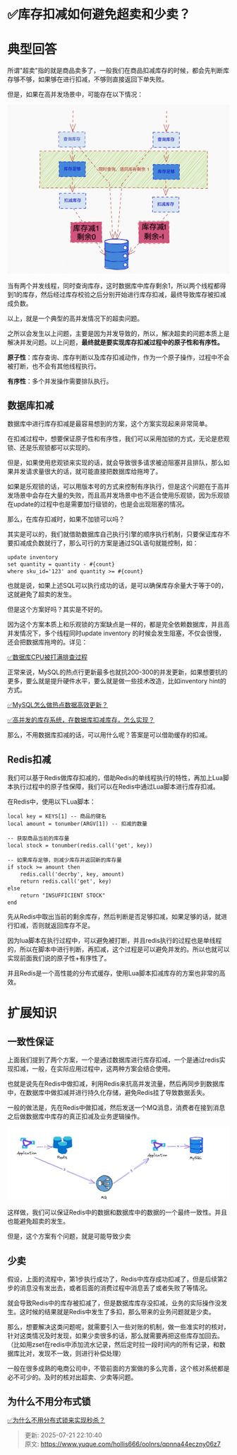 # ✅库存扣减如何避免超卖和少卖？

# 典型回答


所谓"超卖"指的就是商品卖多了，一般我们在商品扣减库存的时候，都会先判断库存够不够，如果够在进行扣减，不够则直接返回下单失败。



但是，如果在高并发场景中，可能存在以下情况：



![1676625421967-7b84f672-5865-4032-923a-34415e18f55b.png](./img/oHA_k8c23rLPvRMP/1676625421967-7b84f672-5865-4032-923a-34415e18f55b-567437.png)



当有两个并发线程，同时查询库存，这时数据库中库存剩余1，所以两个线程都得到1的库存，然后经过库存校验之后分别开始进行库存扣减，最终导致库存被扣减成负数。



以上，就是一个典型的高并发情况下的超卖问题。



之所以会发生以上问题，主要是因为并发导致的，所以，解决超卖的问题本质上是解决并发问题。以上问题，**最终就是要实现库存扣减过程中的原子性和有序性。**



**原子性**：库存查询、库存判断以及库存扣减动作，作为一个原子操作，过程中不会被打断，也不会有其他线程执行。

**有序性**：多个并发操作需要排队执行。



## 数据库扣减


数据库中进行库存扣减是最容易想到的方案，这个方案实现起来非常简单。



在扣减过程中，想要保证原子性和有序性，我们可以采用加锁的方式，无论是悲观锁、还是乐观锁都可以实现的。



但是，如果使用悲观锁来实现的话，就会导致很多请求被迫阻塞并且排队，那么如果并发请求量很大的话，就可能直接把数据库给拖垮了。



如果是乐观锁的话，可以用版本号的方式来控制有序执行，但是这个问题在于高并发场景中会存在大量的失败，而且高并发场景中也不适合使用乐观锁，因为乐观锁在update的过程中也是需要加行级锁的，也是会出现阻塞的情况。



那么，在库存扣减时，如果不加锁可以吗？



其实是可以的，我们就借助数据库自己执行引擎的顺序执行机制，只要保证库存不要扣减成负数就行了，那么可行的方案是通过SQL语句就能控制，如：



```plain
update inventory 
set quantity = quantity - #{count} 
where sku_id='123' and quantity >= #{count} 
```



也就是说，如果上述SQL可以执行成功的话，是可以确保库存余量大于等于0的，这就避免了超卖的发生。



但是这个方案好吗？其实是不好的。



因为这个方案本质上和乐观锁的方案缺点是一样的，都是完全依赖数据库，并且高并发情况下，多个线程同时update inventory 的时候会发生阻塞，不仅会很慢，还会把数据库拖垮的。详见：



[✅数据库CPU被打满排查过程](https://www.yuque.com/hollis666/oolnrs/yhfy70xlf7kegk0s)



正常来说，MySQL的热点行更新最多也就抗200-300的并发更新，如果想要抗的更多，要么就是提升硬件水平，要么就是做一些技术改造，比如inventory hint的方式。



[✅MySQL怎么做热点数据高效更新？](https://www.yuque.com/hollis666/oolnrs/rfqcbz190k9egley)



[✅高并发的库存系统，在数据库扣减库存，怎么实现？](https://www.yuque.com/hollis666/oolnrs/ns5mki19bc5xyg61)



那么，不用数据库扣减的话，可以用什么呢？答案是可以借助缓存的扣减。



## Redis扣减


我们可以基于Redis做库存扣减的，借助Redis的单线程执行的特性，再加上Lua脚本执行过程中的原子性保障，我们可以在Redis中通过Lua脚本进行库存扣减。



在Redis中，使用以下Lua脚本：



```plain
local key = KEYS[1] -- 商品的键名
local amount = tonumber(ARGV[1]) -- 扣减的数量

-- 获取商品当前的库存量
local stock = tonumber(redis.call('get', key))

-- 如果库存足够，则减少库存并返回新的库存量
if stock >= amount then
    redis.call('decrby', key, amount)
    return redis.call('get', key)
else
    return "INSUFFICIENT STOCK"
end

```



先从Redis中取出当前的剩余库存，然后判断是否足够扣减，如果足够的话，就进行扣减，否则就返回库存不足。



因为lua脚本在执行过程中，可以避免被打断，并且redis执行的过程也是单线程的，所以在脚本中进行判断，再扣减，这个过程是可以避免并发的。所以也就可以实现前面我们说的原子性+有序性了。



并且Redis是一个高性能的分布式缓存，使用Lua脚本扣减库存的方案也非常的高效。



# 扩展知识


## 一致性保证


上面我们提到了两个方案，一个是通过数据库进行库存扣减，一个是通过redis实现扣减，一般，在实际应用过程中，这两种方案会结合使用。



也就是说先在Redis中做扣减，利用Redis来抗高并发流量，然后再同步到数据库中，在数据库中做扣减并进行持久化存储，避免Redis挂了导致数据丢失。



一般的做法是，先在Redis中做扣减，然后发送一个MQ消息，消费者在接到消息之后做数据库中库存的真正扣减及业务逻辑操作。



![1680415404103-a88ac6c0-7538-4c31-8f0f-9219e3a0fc0b.png](./img/oHA_k8c23rLPvRMP/1680415404103-a88ac6c0-7538-4c31-8f0f-9219e3a0fc0b-370350.png)



这样做，我们可以保证Redis中的数据和数据库中的数据的一个最终一致性。并且也能避免超卖的发生。



但是，这个方案有个问题，就是可能导致少卖

## 少卖


假设，上面的流程中，第1步执行成功了，Redis中库存成功扣减了，但是后续第2步的消息没有发出去，或者后面的消费过程中消息丢了或者失败了等情况。



就会导致Redis中的库存被扣减了，但是数据库库存没扣减，业务的实际操作没发生。这时候的结果就是Redis中发生了多扣，那么带来的业务问题就是少卖。



那么，想要解决这类问题呢，就需要引入一些对账的机制，做一些准实时的核对，针对这类情况及时发现，如果少卖很多的话，那么就需要再把这些库存加回去。（比如用zset在redis中添加流水记录，然后定时拉一段时间内的所有记录，和数据库比对，发现不一致，则进行补偿处理）



一般在很多成熟的电商公司中，不管前面的方案做的多么完善，这个核对系统都是必不可少的。及时的核对出超卖、少卖等问题。



## 为什么不用分布式锁


[✅为什么不用分布式锁来实现秒杀？](https://www.yuque.com/hollis666/oolnrs/arab9x0v5n8mfm9y)



> 更新: 2025-07-21 22:10:40  
> 原文: <https://www.yuque.com/hollis666/oolnrs/qpnna44eczny06z7>